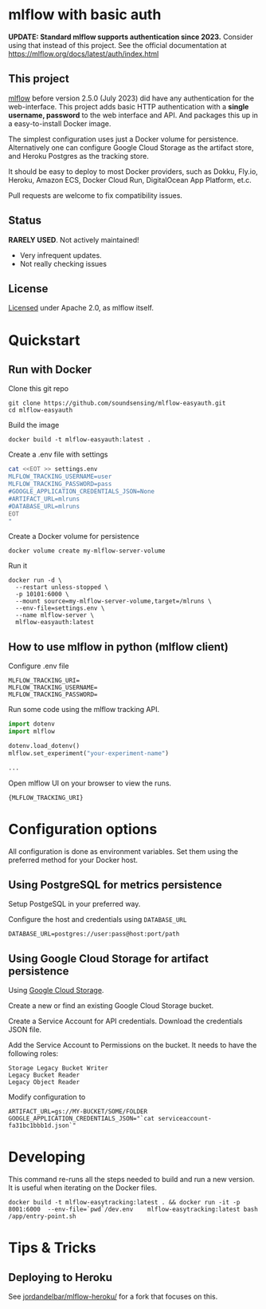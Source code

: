 
# mlflow with basic auth

**UPDATE: Standard mlflow supports authentication since 2023.**
Consider using that instead of this project.
See the official documentation at https://mlflow.org/docs/latest/auth/index.html

## This project

[mlflow](https://mlflow.org/) before version 2.5.0 (July 2023) did have any authentication for the web-interface.
This project adds basic HTTP authentication with a **single username, password** to the web interface and API.
And packages this up in a easy-to-install Docker image.

The simplest configuration uses just a Docker volume for persistence.
Alternatively one can configure Google Cloud Storage as the artifact store,
and Heroku Postgres as the tracking store.

It should be easy to deploy to most Docker providers,
such as Dokku, Fly.io, Heroku, Amazon ECS, Docker Cloud Run, DigitalOcean App Platform, et.c.

Pull requests are welcome to fix compatibility issues.

## Status

**RARELY USED**. Not actively maintained!

- Very infrequent updates.
- Not really checking issues

## License
[Licensed](./LICENSE.txt) under Apache 2.0, as mlflow itself.


# Quickstart

## Run with Docker

Clone this git repo

```
git clone https://github.com/soundsensing/mlflow-easyauth.git
cd mlflow-easyauth
```

Build the image

```
docker build -t mlflow-easyauth:latest .

```

Create a .env file with settings

```bash
cat <<EOT >> settings.env
MLFLOW_TRACKING_USERNAME=user
MLFLOW_TRACKING_PASSWORD=pass
#GOOGLE_APPLICATION_CREDENTIALS_JSON=None
#ARTIFACT_URL=mlruns
#DATABASE_URL=mlruns
EOT
"
```

Create a Docker volume for persistence

```
docker volume create my-mlflow-server-volume
```

Run it

```
docker run -d \
  --restart unless-stopped \
  -p 10101:6000 \
  --mount source=my-mlflow-server-volume,target=/mlruns \
  --env-file=settings.env \
  --name mlflow-server \
  mlflow-easyauth:latest
```

## How to use mlflow in python (mlflow client)

Configure .env file
```
MLFLOW_TRACKING_URI=
MLFLOW_TRACKING_USERNAME=
MLFLOW_TRACKING_PASSWORD=
```

Run some code using the mlflow tracking API.
```python
import dotenv
import mlflow

dotenv.load_dotenv()
mlflow.set_experiment("your-experiment-name")

...

```
Open mlflow UI on your browser to view the runs.

```
{MLFLOW_TRACKING_URI} 
```

# Configuration options

All configuration is done as environment variables.
Set them using the preferred method for your Docker host.

## Using PostgreSQL for metrics persistence

Setup PostgeSQL in your preferred way.

Configure the host and credentials using `DATABASE_URL`
```
DATABASE_URL=postgres://user:pass@host:port/path
```

## Using Google Cloud Storage for artifact persistence

Using [Google Cloud Storage](https://cloud.google.com/storage/).

Create a new or find an existing Google Cloud Storage bucket.

Create a Service Account for API credentials. Download the credentials JSON file.

Add the Service Account to Permissions on the bucket.
It needs to have the following roles:
```
Storage Legacy Bucket Writer
Legacy Bucket Reader
Legacy Object Reader
```

Modify configuration to

```
ARTIFACT_URL=gs://MY-BUCKET/SOME/FOLDER
GOOGLE_APPLICATION_CREDENTIALS_JSON="`cat serviceaccount-fa31bc1bbb1d.json`"
```

# Developing

This command re-runs all the steps needed to build and run a new version.
It is useful when iterating on the Docker files.

```
docker build -t mlflow-easytracking:latest . && docker run -it -p 8001:6000  --env-file=`pwd`/dev.env    mlflow-easytracking:latest bash /app/entry-point.sh
```

# Tips & Tricks

## Deploying to Heroku

See [jordandelbar/mlflow-heroku/](https://github.com/jordandelbar/mlflow-heroku/) for a fork that focuses on this.

